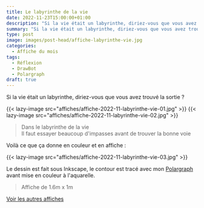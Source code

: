 ```yaml
---
title: Le labyrinthe de la vie
date: 2022-11-23T15:00:00+01:00
description: "Si la vie était un labyrinthe, diriez-vous que vous avez trouvé la sortie ?"
summary: "Si la vie était un labyrinthe, diriez-vous que vous avez trouvé la sortie ?"
type: post
image: images/post-head/affiche-labyrinthe-vie.jpg
categories: 
  - Affiche du mois
tags:
  - Réflexion
  - DrawBot
  - Polargraph
draft: true
---
```


Si la vie était un labyrinthe, diriez-vous que vous avez trouvé la sortie ?

{{< lazy-image src="affiches/affiche-2022-11-labyrinthe-vie-01.jpg" >}} 
{{< lazy-image src="affiches/affiche-2022-11-labyrinthe-vie-02.jpg" >}} 

> Dans le labyrinthe de la vie  
> Il faut essayer beaucoup d'impasses 
> avant de trouver la bonne voie

Voilà ce que ça donne en couleur et en affiche : 

{{< lazy-image src="affiches/affiche-2022-11-labyrinthe-vie-03.jpg" >}} 

Le dessin est fait sous Inkscape, le contour est tracé avec mon [Polargraph](../drawbot-polargraph) 
avant mise en couleur à l'aquarelle. 

> Affiche de 1.6m x 1m

[Voir les autres affiches](/categories/affiche-du-mois)
